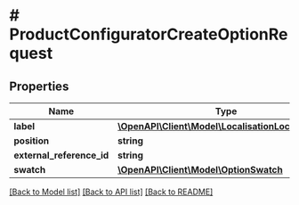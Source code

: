 # # ProductConfiguratorCreateOptionRequest


## Properties 


Name | Type | Description | Notes
------------ | ------------- | ------------- | -------------
**label**| [**\OpenAPI\Client\Model\LocalisationLocalizedText**](LocalisationLocalizedText.md) |   | [optional]
**position**| **string** |   | [optional]
**external_reference_id**| **string** |   | [optional]
**swatch**| [**\OpenAPI\Client\Model\OptionSwatch**](OptionSwatch.md) |   | [optional]


[[Back to Model list]](../../README.md#models) [[Back to API list]](../../README.md#endpoints) [[Back to README]](../../README.md)

